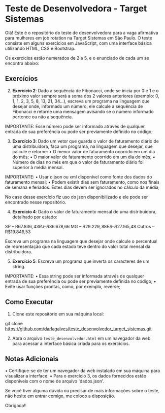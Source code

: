 # Teste de Desenvolvedora - Target Sistemas

Olá! Este é o repositório do teste de desenvolvedora para a vaga afirmativa para mulheres em job rotation na Target Sistemas em São Paulo. O teste consiste em alguns exercícios em JavaScript, com uma interface básica utilizando HTML, CSS e Bootstrap. 

Os exercícios estão numerados de 2 a 5, e o enunciado de cada um se encontra abaixo:

## Exercícios

2. **Exercício 2**: Dado a sequência de Fibonacci, onde se inicia por 0 e 1 e o próximo valor sempre será a soma dos 2 valores anteriores (exemplo: 0, 1, 1, 2, 3, 5, 8, 13, 21, 34...), escreva um programa na linguagem que desejar onde, informado um número, ele calcule a sequência de Fibonacci e retorne uma mensagem avisando se o número informado pertence ou não a sequência.

IMPORTANTE:
Esse número pode ser informado através de qualquer entrada de sua preferência ou pode ser previamente definido no código;

3. **Exercício 3**: Dado um vetor que guarda o valor de faturamento diário de uma distribuidora, faça um programa, na linguagem que desejar, que calcule e retorne:
• O menor valor de faturamento ocorrido em um dia do mês;
• O maior valor de faturamento ocorrido em um dia do mês;
• Número de dias no mês em que o valor de faturamento diário foi superior à média mensal.

IMPORTANTE:
• Usar o json ou xml disponível como fonte dos dados do faturamento mensal;
• Podem existir dias sem faturamento, como nos finais de semana e feriados. Estes dias devem ser ignorados no cálculo da média;

No case desse exercício fiz uso do json disponibilizado e ele pode ser encontrado nesse repositório.

4. **Exercício 4**: Dado o valor de faturamento mensal de uma distribuidora, detalhado por estado:

SP – R$67.836,43
RJ – R$36.678,66
MG – R$29.229,88
ES – R$27.165,48
Outros – R$19.849,53

Escreva um programa na linguagem que desejar onde calcule o percentual de representação que cada estado teve dentro do valor total mensal da distribuidora.

5. **Exercício 5**: Escreva um programa que inverta os caracteres de um string.

IMPORTANTE:
• Essa string pode ser informada através de qualquer entrada de sua preferência ou pode ser previamente definida no código;
• Evite usar funções prontas, como, por exemplo, reverse;

## Como Executar

1. Clone este repositório em sua máquina local:

git clone https://github.com/darlagalves/teste_desenvolvedor_target_sistemas.git


2. Abra o arquivo `teste_desenvolvedor.html` em um navegador da web para acessar a interface básica criada para os exercícios.

## Notas Adicionais

• Certifique-se de ter um navegador da web instalado em sua máquina para visualizar a interface.
• Para o exercício 3, os dados fornecidos estão disponíveis com o nome de arquivo 'dados.json'.

Se você tiver alguma dúvida ou precisar de mais informações sobre o teste, não hesite em entrar comigo, me coloco a disposição.

Obrigada!!

